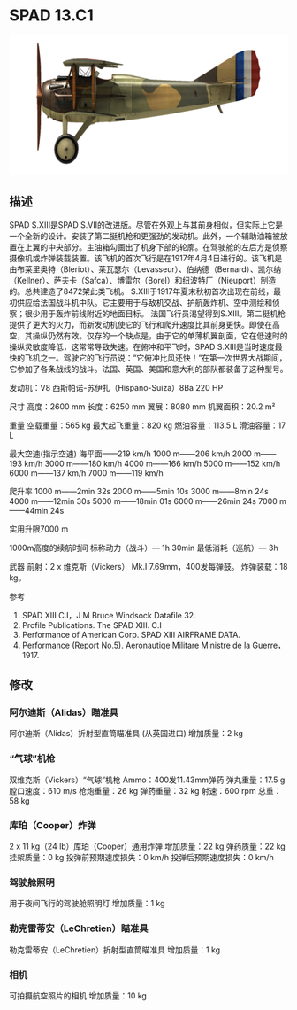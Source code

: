 # SPAD 13.C1

![spad13](../images/spad13.png)

## 描述

SPAD S.XIII是SPAD S.VII的改进版。尽管在外观上与其前身相似，但实际上它是一个全新的设计。安装了第二挺机枪和更强劲的发动机。此外，一个辅助油箱被放置在上翼的中央部分。主油箱勾画出了机身下部的轮廓。在驾驶舱的左后方是侦察摄像机或炸弹装载装置。该飞机的首次飞行是在1917年4月4日进行的。该飞机是由布莱里奥特（Bleriot）、莱瓦瑟尔（Levasseur）、伯纳德（Bernard）、凯尔纳（Kellner）、萨夫卡（Safca）、博雷尔（Borel）和纽波特厂（Nieuport）制造的。总共建造了8472架此类飞机。
S.XIII于1917年夏末秋初首次出现在前线，最初供应给法国战斗机中队。它主要用于与敌机交战、护航轰炸机、空中测绘和侦察；很少用于轰炸前线附近的地面目标。
法国飞行员渴望得到S.XIII。第二挺机枪提供了更大的火力，而新发动机使它的飞行和爬升速度比其前身更快。即使在高空，其操纵仍然有效。仅存的一个缺点是，由于它的单薄机翼剖面，它在低速时的操纵灵敏度降低，这常常导致失速。在俯冲和平飞时，SPAD S.XIII是当时速度最快的飞机之一。驾驶它的飞行员说：“它俯冲比风还快！“在第一次世界大战期间，它参加了各条战线的战斗。法国、英国、美国和意大利的部队都装备了这种型号。


发动机：V8 西斯帕诺-苏伊扎（Hispano-Suiza）8Ba 220 HP

尺寸
高度：2600 mm
长度：6250 mm
翼展：8080 mm
机翼面积：20.2 m²

重量
空载重量：565 kg
最大起飞重量：820 kg
燃油容量：113.5 L
滑油容量：17 L

最大空速(指示空速)
海平面——219 km/h
1000 m——206 km/h
2000 m——193 km/h
3000 m——180 km/h
4000 m——166 km/h
5000 m——152 km/h
6000 m——137 km/h
7000 m——119 km/h

爬升率
1000 m——2min 32s
2000 m——5min 10s
3000 m——8min 24s
4000 m——12min 30s
5000 m——18min 01s
6000 m——26min 24s
7000 m——44min 24s

实用升限7000 m

1000m高度的续航时间
标称动力（战斗）— 1h 30min
最低消耗（巡航）— 3h

武器
前射：2 х 维克斯（Vickers） Mk.I 7.69mm，400发每弹鼓。
炸弹装载：18 kg。

参考
1) SPAD XIII C.I，J M Bruce Windsock Datafile 32.
2) Profile Publications. The SPAD XIII. C.I
3) Performance of American Corp. SPAD XIII AIRFRAME DATA.
4) Performance (Report No.5). Aeronautiqe Militare Ministre de la Guerre，1917.

## 修改


### 阿尔迪斯（Alidas）瞄准具

阿尔迪斯（Alidas）折射型直筒瞄准具 (从英国进口)
增加质量：2 kg


### “气球”机枪

双维克斯（Vickers）“气球”机枪
Ammo：400发11.43mm弹药
弹丸重量：17.5 g
膛口速度：610 m/s
枪炮重量：26 kg
弹药重量：32 kg
射速：600 rpm
总重：58 kg


### 库珀（Cooper）炸弹

2 x 11 kg（24 lb）库珀（Cooper）通用炸弹
增加质量：22 kg
弹药质量：22 kg
挂架质量：0 kg
投弹前预期速度损失：0 km/h
投弹后预期速度损失：0 km/h

### 驾驶舱照明

用于夜间飞行的驾驶舱照明灯
增加质量：1 kg


### 勒克雷蒂安（LeChretien）瞄准具

勒克雷蒂安（LeChretien）折射型直筒瞄准具
增加质量：1 kg


### 相机

可拍摄航空照片的相机
增加质量：10 kg
